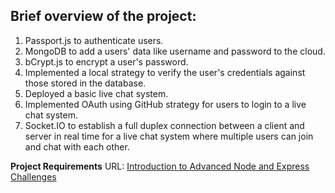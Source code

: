 ## Brief overview of the project:
1. Passport.js to authenticate users.
2. MongoDB to add a users' data like username and password to the cloud.
3. bCrypt.js to encrypt a user's password.
4. Implemented a local strategy to verify the user's credentials against those stored in the database.
5. Deployed a basic live chat system.
6. Implemented OAuth using GitHub strategy for users to login to a live chat system.
7. Socket.IO to establish a full duplex connection between a client and server in real time for a live chat system where multiple users can join and chat with each other.

**Project Requirements** URL: [Introduction to Advanced Node and Express Challenges](https://www.freecodecamp.org/learn/quality-assurance/advanced-node-and-express/)

